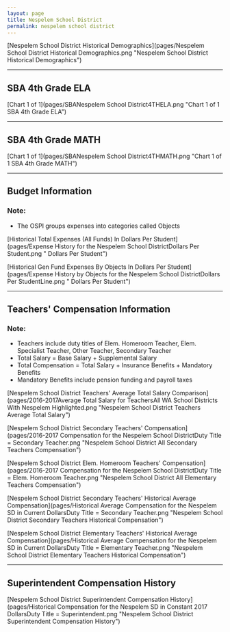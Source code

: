 ```yaml
---
layout: page
title: Nespelem School District
permalink: nespelem school district
---
```



[Nespelem School District Historical Demographics](pages/Nespelem School District Historical Demographics.png "Nespelem School District Historical Demographics")

___

## SBA 4th Grade ELA

[Chart 1 of 1](pages/SBANespelem School District4THELA.png "Chart 1 of 1 SBA 4th Grade ELA")


___

## SBA 4th Grade MATH

[Chart 1 of 1](pages/SBANespelem School District4THMATH.png "Chart 1 of 1 SBA 4th Grade MATH")


___

## Budget Information
### Note:
- The OSPI groups expenses into categories called Objects

[Historical Total Expenses (All Funds) In Dollars Per Student](pages/Expense History for the Nespelem School DistrictDollars Per Student.png " Dollars Per Student")

[Historical Gen Fund Expenses By Objects In Dollars Per Student](pages/Expense History by Objects for the Nespelem School DistrictDollars Per StudentLine.png " Dollars Per Student")


___

## Teachers' Compensation Information
### Note:
- Teachers include duty titles of Elem. Homeroom Teacher, Elem. Specialist Teacher, Other Teacher, Secondary Teacher
- Total Salary = Base Salary + Supplemental Salary
- Total Compensation = Total Salary + Insurance Benefits + Mandatory Benefits
- Mandatory Benefits include pension funding and payroll taxes

[Nespelem School District Teachers' Average Total Salary Comparison](pages/2016-2017Average Total Salary for TeachersAll WA School Districts With Nespelem Highlighted.png "Nespelem School District Teachers Average Total Salary")

[Nespelem School District Secondary Teachers' Compensation](pages/2016-2017 Compensation for the Nespelem School DistrictDuty Title = Secondary Teacher.png "Nespelem School District All Secondary Teachers Compensation")

[Nespelem School District Elem. Homeroom Teachers' Compensation](pages/2016-2017 Compensation for the Nespelem School DistrictDuty Title = Elem. Homeroom Teacher.png "Nespelem School District All Elementary Teachers Compensation")

[Nespelem School District Secondary Teachers' Historical Average Compensation](pages/Historical Average Compensation for the Nespelem SD in Current DollarsDuty Title = Secondary Teacher.png "Nespelem School District Secondary Teachers Historical Compensation")

[Nespelem School District Elementary Teachers' Historical Average Compensation](pages/Historical Average Compensation for the Nespelem SD in Current DollarsDuty Title = Elementary Teacher.png "Nespelem School District Elementary Teachers Historical Compensation")


___

## Superintendent Compensation History

[Nespelem School District Superintendent Compensation History](pages/Historical Compensation for the Nespelem SD in Constant 2017 DollarsDuty Title = Superintendent.png "Nespelem School District Superintendent Compensation History")

